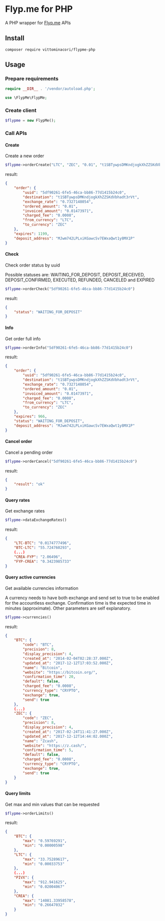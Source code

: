 # Flyp.me for PHP

A PHP wrapper for [Flyp.me](https://flyp.me/api) APIs

## Install

```
composer require vittominacori/flypme-php
```


## Usage

### Prepare requirements

```php
require __DIR__ . '/vendor/autoload.php';

use \FlypMe\FlypMe;
```

### Create client

```php
$flypme = new FlypMe();
```

### Call APIs

#### Create

Create a new order

```php
$flypme->orderCreate("LTC", "ZEC", "0.01", "t1SBTywpsDMKndjogkXhZZSKdVbhadt3rVt")
```

result: 

```json
{
    "order": {
        "uuid": "5df90261-6fe5-46ca-bb86-77d1415b24c0",
        "destination": "t1SBTywpsDMKndjogkXhZZSKdVbhadt3rVt",
        "exchange_rate": "0.7327148054",
        "ordered_amount": "0.01",
        "invoiced_amount": "0.01473971",
        "charged_fee": "0.0008",
        "from_currency": "LTC",
        "to_currency": "ZEC"
    },
    "expires": 1199,
    "deposit_address": "MJwm742LPLxiKGawcSv7EWxaQwt1y8MX1P"
}
```

#### Check

Check order status by uuid

Possible statuses are: WAITING_FOR_DEPOSIT, DEPOSIT_RECEIVED, DEPOSIT_CONFIRMED, EXECUTED, REFUNDED, CANCELED and EXPIRED

```php
$flypme->orderCheck("5df90261-6fe5-46ca-bb86-77d1415b24c0")
```

result: 

```json
{
    "status": "WAITING_FOR_DEPOSIT"
}
```

#### Info

Get order full info

```php
$flypme->orderInfo("5df90261-6fe5-46ca-bb86-77d1415b24c0")
```

result: 

```json
{
    "order": {
        "uuid": "5df90261-6fe5-46ca-bb86-77d1415b24c0",
        "destination": "t1SBTywpsDMKndjogkXhZZSKdVbhadt3rVt",
        "exchange_rate": "0.7327148054",
        "ordered_amount": "0.01",
        "invoiced_amount": "0.01473971",
        "charged_fee": "0.0008",
        "from_currency": "LTC",
        "to_currency": "ZEC"
    },
    "expires": 966,
    "status": "WAITING_FOR_DEPOSIT",
    "deposit_address": "MJwm742LPLxiKGawcSv7EWxaQwt1y8MX1P"
}
```

#### Cancel order

Cancel a pending order

```php
$flypme->orderCancel("5df90261-6fe5-46ca-bb86-77d1415b24c0")
```

result: 

```json
{
    "result": "ok"
}
```

#### Query rates

Get exchange rates

```php
$flypme->dataExchangeRates()
```

result: 

```json
{
    "LTC-BTC": "0.0174777496",
    "BTC-LTC": "55.724760293",
    (...)
    "CREA-FYP": "2.06496",
    "FYP-CREA": "0.3423985733"
}
```

#### Query active currencies

Get available currencies information

A currency needs to have both exchange and send set to true to be enabled for the accountless exchange. Confirmation time is the expected time in minutes (approximate). Other parameters are self explanatory.

```php
$flypme->currencies()
```

result: 

```json
{
    "BTC": {
        "code": "BTC",
        "precision": 8,
        "display_precision": 4,
        "created_at": "2014-02-04T02:28:37.000Z",
        "updated_at": "2017-12-12T17:03:52.000Z",
        "name": "Bitcoin",
        "website": "https://bitcoin.org/",
        "confirmation_time": 20,
        "default": false,
        "charged_fee": "0.0008",
        "currency_type": "CRYPTO",
        "exchange": true,
        "send": true
    },
    (...)
    "ZEC": {
        "code": "ZEC",
        "precision": 8,
        "display_precision": 4,
        "created_at": "2017-02-24T11:41:27.000Z",
        "updated_at": "2017-12-12T14:44:02.000Z",
        "name": "Zcash",
        "website": "https://z.cash/",
        "confirmation_time": 5,
        "default": false,
        "charged_fee": "0.0008",
        "currency_type": "CRYPTO",
        "exchange": true,
        "send": true
    }
}
```

#### Query limits

Get max and min values that can be requested

```php
$flypme->orderLimits()
```

result: 

```json
{
    "BTC": {
        "max": "0.59769291",
        "min": "0.00000598"
    },
    "LTC": {
        "max": "33.75289617",
        "min": "0.00033753"
    },
    (...)
    "PIVX": {
        "max": "912.941625",
        "min": "0.02004067"
    },
    "CREA": {
        "max": "14081.33958578",
        "min": "0.26647032"
    }
}
```
